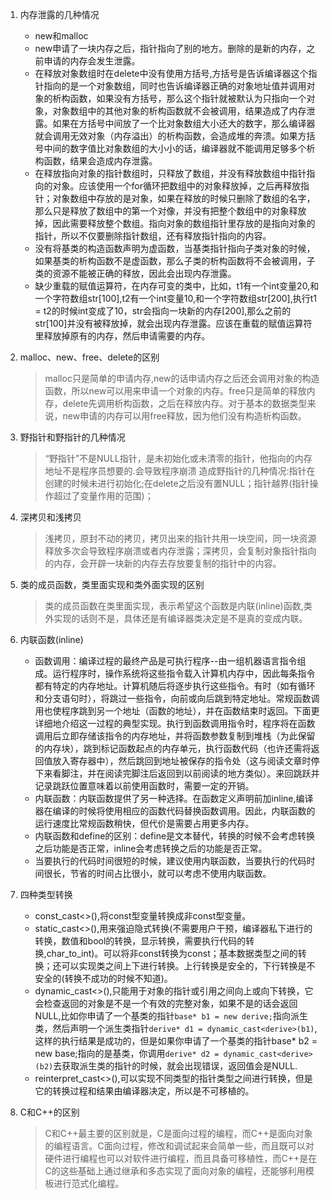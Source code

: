 1. 内存泄露的几种情况
    * new和malloc
    * new申请了一块内存之后，指针指向了别的地方。删除的是新的内存，之前申请的内存会发生泄露。
    * 在释放对象数组时在delete中没有使用方括号,方括号是告诉编译器这个指针指向的是一个对象数组，同时也告诉编译器正确的对象地址值并调用对象的析构函数，如果没有方括号，那么这个指针就被默认为只指向一个对象，对象数组中的其他对象的析构函数就不会被调用，结果造成了内存泄露。如果在方括号中间放了一个比对象数组大小还大的数字，那么编译器就会调用无效对象（内存溢出）的析构函数，会造成堆的奔溃。如果方括号中间的数字值比对象数组的大小小的话，编译器就不能调用足够多个析构函数，结果会造成内存泄露。
    * 在释放指向对象的指针数组时，只释放了数组，并没有释放数组中指针指向的对象。应该使用一个for循环把数组中的对象释放掉，之后再释放指针；对象数组中存放的是对象，如果在释放的时候只删除了数组的名字，那么只是释放了数组中的第一个对像，并没有把整个数组中的对象释放掉，因此需要释放整个数组。指向对象的数组指针里存放的是指向对象的指针，所以不仅要删除指针数组，还有释放指针指向的内容。
    * 没有将基类的构造函数声明为虚函数，当基类指针指向子类对象的时候，如果基类的析构函数不是虚函数，那么子类的析构函数将不会被调用，子类的资源不能被正确的释放，因此会出现内存泄露。
    * 缺少重载的赋值运算符，在内存可变的类中，比如，t1有一个int变量20,和一个字符数组str[100],t2有一个int变量10,和一个字符数组str[200],执行t1 = t2的时候int变成了10，str会指向一块新的内存[200],那么之前的str[100]并没有被释放掉，就会出现内存泄露。应该在重载的赋值运算符里释放掉原有的内存，然后申请需要的内存。

2. malloc、new、free、delete的区别
    >malloc只是简单的申请内存,new的话申请内存之后还会调用对象的构造函数，所以new可以用来申请一个对象的内存。free只是简单的释放内存，delete先调用析构函数，之后在释放内存。对于基本的数据类型来说，new申请的内存可以用free释放，因为他们没有构造析构函数。

2. 野指针和野指针的几种情况
    >“野指针”不是NULL指针，是未初始化或未清零的指针，他指向的内存地址不是程序员想要的.会导致程序崩溃
    >造成野指针的几种情况:指针在创建的时候未进行初始化;在delete之后没有置NULL；指针越界(指针操作超过了变量作用的范围)；

2. 深拷贝和浅拷贝
    >浅拷贝，原封不动的拷贝，拷贝出来的指针共用一块空间，同一块资源释放多次会导致程序崩溃或者内存泄露；深拷贝，会复制对象指针指向的内存，会开辟一块新的内存去存放要复制的指针中的内容。

2. 类的成员函数，类里面实现和类外面实现的区别
    >类的成员函数在类里面实现，表示希望这个函数是内联(inline)函数,类外实现的话则不是，具体还是有编译器类决定是不是真的变成内联。

3. 内联函数(inline)
    * 函数调用：编译过程的最终产品是可执行程序--由一组机器语言指令组成。运行程序时，操作系统将这些指令载入计算机内存中，因此每条指令都有特定的内存地址。计算机随后将逐步执行这些指令。有时（如有循环和分支语句时），将跳过一些指令，向前或向后跳到特定地址。常规函数调用也使程序跳到另一个地址（函数的地址），并在函数结束时返回。下面更详细地介绍这一过程的典型实现。执行到函数调用指令时，程序将在函数调用后立即存储该指令的内存地址，并将函数参数复制到堆栈（为此保留的内存块），跳到标记函数起点的内存单元，执行函数代码（也许还需将返回值放入寄存器中），然后跳回到地址被保存的指令处（这与阅读文章时停下来看脚注，并在阅读完脚注后返回到以前阅读的地方类似）。来回跳跃并记录跳跃位置意味着以前使用函数时，需要一定的开销。
    * 内联函数：内联函数提供了另一种选择。在函数定义声明前加inline,编译器在编译的时候将使用相应的函数代码替换函数调用。因此，内联函数的运行速度比常规函数稍快，但代价是需要占用更多内存。
    * 内联函数和define的区别：define是文本替代，转换的时候不会考虑转换之后功能是否正常，inline会考虑转换之后的功能是否正常。
    * 当要执行的代码时间很短的时候，建议使用内联函数，当要执行的代码时间很长，节省的时间占比很小，就可以考虑不使用内联函数。

3. 四种类型转换
    * const_cast<>(),将const型变量转换成非const型变量。
    * static_cast<>(),用来强迫隐式转换(不需要用户干预，编译器私下进行的转换，数值和bool的转换，显示转换，需要执行代码的转换,char_to_int)。可以将非const转换为const；基本数据类型之间的转换；还可以实现类之间上下进行转换。上行转换是安全的，下行转换是不安全的(转换不成功的时候不知道)。
    * dynamic_cast<>(),只能用于对象的指针或引用之间向上或向下转换，它会检查返回的对象是不是一个有效的完整对象，如果不是的话会返回NULL,比如你申请了一个基类的指针```base* b1 = new derive;```指向派生类，然后声明一个派生类指针```derive* d1 = dynamic_cast<derive>(b1)```,这样的执行结果是成功的，但是如果你申请了一个基类的指针base* b2 = new base;指向的是基类，你调用```derive* d2 = dynamic_cast<derive>(b2)```去获取派生类的指针的时候，就会出现错误，返回值会是NULL.
    * reinterpret_cast<>(),可以实现不同类型的指针类型之间进行转换，但是它的转换过程和结果由编译器决定，所以是不可移植的。

4. C和C++的区别
    >C和C++最主要的区别就是，C是面向过程的编程，而C++是面向对象的编程语言。C面向过程，修改和调试起来会简单一些，而且既可以对硬件进行编程也可以对软件进行编程，而且具备可移植性，而C++是在C的这些基础上通过继承和多态实现了面向对象的编程，还能够利用模板进行范式化编程。
